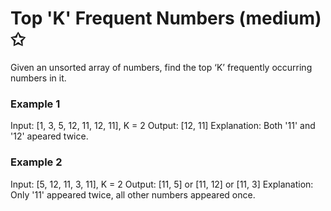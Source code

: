 # Top 'K' Frequent Numbers (medium) ✩

Given an unsorted array of numbers, find the top ‘K’ frequently occurring numbers in it.

### Example 1
Input: [1, 3, 5, 12, 11, 12, 11], K = 2
Output: [12, 11]
Explanation: Both '11' and '12' apeared twice.

### Example 2
Input: [5, 12, 11, 3, 11], K = 2
Output: [11, 5] or [11, 12] or [11, 3]
Explanation: Only '11' appeared twice, all other numbers appeared once.
